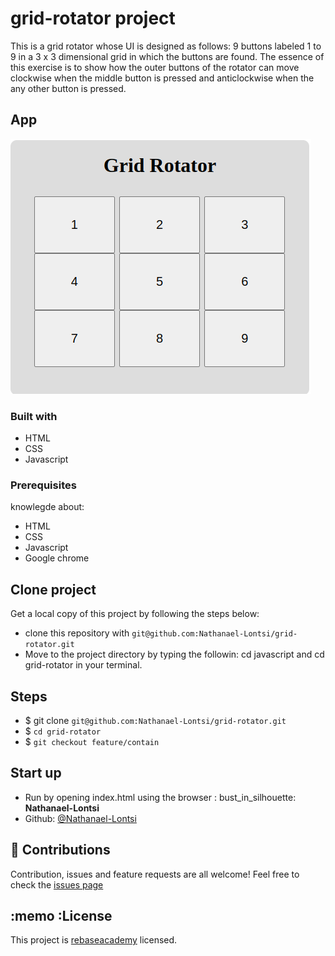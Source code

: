 # grid-rotator project
This is a grid rotator whose UI is designed as follows: 9 buttons labeled 1 to 9 in a 3 x 3 dimensional grid in which the buttons are found. The essence of this exercise is to show how the outer buttons of the rotator can move clockwise when the middle button is pressed and anticlockwise when the any other button is pressed.
## App
![rotator](assets/image/rotator.png)
### Built with  
- HTML
- CSS
- Javascript
### Prerequisites
knowlegde about:
- HTML
- CSS
- Javascript
- Google chrome
## Clone project
Get a local copy of this project by following the steps below:
- clone this repository with `git@github.com:Nathanael-Lontsi/grid-rotator.git`
- Move to the project directory by typing the followin: cd javascript and cd grid-rotator in your terminal.
## Steps
- $ git clone `git@github.com:Nathanael-Lontsi/grid-rotator.git`
- $ `cd grid-rotator`
- $ `git checkout feature/contain`
## Start up
- Run by opening index.html using the browser
: bust_in_silhouette: **Nathanael-Lontsi**
- Github: [@Nathanael-Lontsi](https://github.com/Nathanael-Lontsi/grid-rotator)
## :handshake: Contributions
Contribution, issues and feature requests are all welcome!
Feel free to check the [issues page](https://github.com/Nathanael-Lontsi/grid-rotator/issues)
## :memo :License
This project is [rebaseacademy](./LICENSE) licensed.
